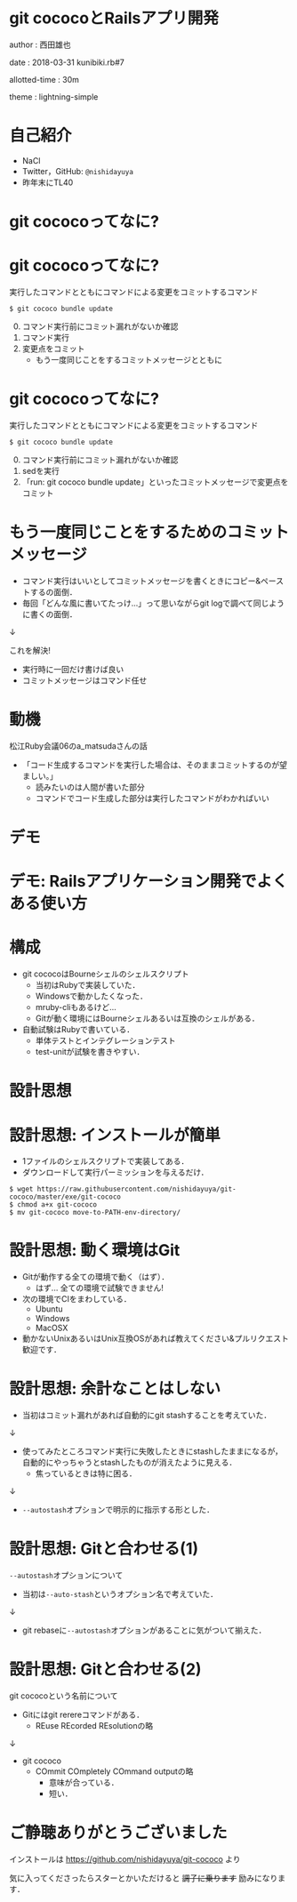 # git cococoとRailsアプリ開発

author
:   西田雄也

date
: 2018-03-31 kunibiki.rb#7

allotted-time
:   30m

theme
:   lightning-simple

# 自己紹介

* NaCl
* Twitter，GitHub: `@nishidayuya`
* 昨年末にTL40

# git cococoってなに?

# git cococoってなに?

実行したコマンドとともにコマンドによる変更をコミットするコマンド

```
$ git cococo bundle update
```

0. コマンド実行前にコミット漏れがないか確認
0. コマンド実行
0. 変更点をコミット
     * もう一度同じことをするコミットメッセージとともに

# git cococoってなに?

実行したコマンドとともにコマンドによる変更をコミットするコマンド

```
$ git cococo bundle update
```

0. コマンド実行前にコミット漏れがないか確認
0. sedを実行
0. 「run: git cococo bundle update」といったコミットメッセージで変更点をコミット

# もう一度同じことをするためのコミットメッセージ

* コマンド実行はいいとしてコミットメッセージを書くときにコピー&ペーストするの面倒．
* 毎回「どんな風に書いてたっけ...」って思いながらgit logで調べて同じように書くの面倒．

↓

これを解決!

* 実行時に一回だけ書けば良い
* コミットメッセージはコマンド任せ

# 動機

松江Ruby会議06のa_matsudaさんの話

* 「コード生成するコマンドを実行した場合は、そのままコミットするのが望ましい。」
    * 読みたいのは人間が書いた部分
    * コマンドでコード生成した部分は実行したコマンドがわかればいい

# デモ

# デモ: Railsアプリケーション開発でよくある使い方

# 構成

* git cococoはBourneシェルのシェルスクリプト
    * 当初はRubyで実装していた．
    * Windowsで動かしたくなった．
    * mruby-cliもあるけど...
    * Gitが動く環境にはBourneシェルあるいは互換のシェルがある．
* 自動試験はRubyで書いている．
    * 単体テストとインテグレーションテスト
    * test-unitが試験を書きやすい．

# 設計思想

# 設計思想: インストールが簡単

* 1ファイルのシェルスクリプトで実装してある．
* ダウンロードして実行パーミッションを与えるだけ．

```
$ wget https://raw.githubusercontent.com/nishidayuya/git-cococo/master/exe/git-cococo
$ chmod a+x git-cococo
$ mv git-cococo move-to-PATH-env-directory/
```

# 設計思想: 動く環境はGit

* Gitが動作する全ての環境で動く（はず）．
    * はず... 全ての環境で試験できません!
* 次の環境でCIをまわしている．
    * Ubuntu
    * Windows
    * MacOSX
* 動かないUnixあるいはUnix互換OSがあれば教えてください&プルリクエスト歓迎です．

# 設計思想: 余計なことはしない

* 当初はコミット漏れがあれば自動的にgit stashすることを考えていた．

↓

* 使ってみたところコマンド実行に失敗したときにstashしたままになるが，自動的にやっちゃうとstashしたものが消えたように見える．
    * 焦っているときは特に困る．

↓

* `--autostash`オプションで明示的に指示する形とした．

# 設計思想: Gitと合わせる(1)

`--autostash`オプションについて

* 当初は`--auto-stash`というオプション名で考えていた．

↓

* git rebaseに`--autostash`オプションがあることに気がついて揃えた．

# 設計思想: Gitと合わせる(2)

git cococoという名前について

* Gitにはgit rerereコマンドがある．
    * REuse REcorded REsolutionの略

↓

* git cococo
    * COmmit COmpletely COmmand outputの略
        * 意味が合っている．
        * 短い．

# ご静聴ありがとうございました

インストールは
https://github.com/nishidayuya/git-cococo
より

気に入ってくださったらスターとかいただけると
~~調子に乗ります~~ 励みになります．
